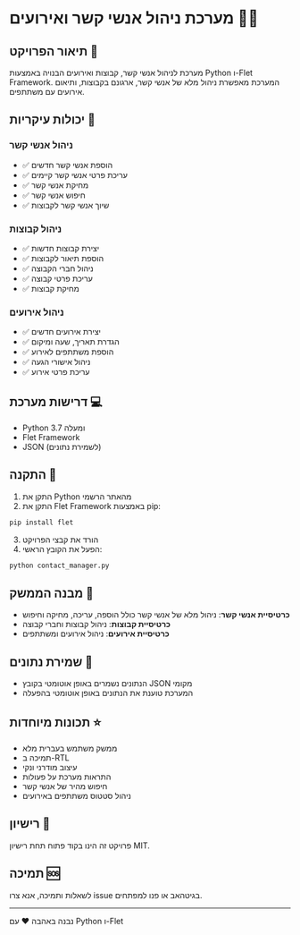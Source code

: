 # מערכת ניהול אנשי קשר ואירועים 👥📅

## תיאור הפרויקט 📝
מערכת לניהול אנשי קשר, קבוצות ואירועים הבנויה באמצעות Python ו-Flet Framework. המערכת מאפשרת ניהול מלא של אנשי קשר, ארגונם בקבוצות, ותיאום אירועים עם משתתפים.

## יכולות עיקריות 🎯
### ניהול אנשי קשר
- ✅ הוספת אנשי קשר חדשים
- ✅ עריכת פרטי אנשי קשר קיימים
- ✅ מחיקת אנשי קשר
- ✅ חיפוש אנשי קשר
- ✅ שיוך אנשי קשר לקבוצות

### ניהול קבוצות
- ✅ יצירת קבוצות חדשות
- ✅ הוספת תיאור לקבוצות
- ✅ ניהול חברי הקבוצה
- ✅ עריכת פרטי קבוצה
- ✅ מחיקת קבוצות

### ניהול אירועים
- ✅ יצירת אירועים חדשים
- ✅ הגדרת תאריך, שעה ומיקום
- ✅ הוספת משתתפים לאירוע
- ✅ ניהול אישורי הגעה
- ✅ עריכת פרטי אירוע

## דרישות מערכת 💻
- Python 3.7 ומעלה
- Flet Framework
- JSON (לשמירת נתונים)

## התקנה 🔧
1. התקן את Python מהאתר הרשמי
2. התקן את Flet Framework באמצעות pip:
```bash
pip install flet
```
3. הורד את קבצי הפרויקט
4. הפעל את הקובץ הראשי:
```bash
python contact_manager.py
```

## מבנה הממשק 🎨
- **כרטיסיית אנשי קשר**: ניהול מלא של אנשי קשר כולל הוספה, עריכה, מחיקה וחיפוש
- **כרטיסיית קבוצות**: ניהול קבוצות וחברי קבוצה
- **כרטיסיית אירועים**: ניהול אירועים ומשתתפים

## שמירת נתונים 💾
- הנתונים נשמרים באופן אוטומטי בקובץ JSON מקומי
- המערכת טוענת את הנתונים באופן אוטומטי בהפעלה

## תכונות מיוחדות ⭐
- ממשק משתמש בעברית מלא
- תמיכה ב-RTL
- עיצוב מודרני ונקי
- התראות מערכת על פעולות
- חיפוש מהיר של אנשי קשר
- ניהול סטטוס משתתפים באירועים

## רישיון 📜
פרויקט זה הינו בקוד פתוח תחת רישיון MIT.

## תמיכה 🆘
לשאלות ותמיכה, אנא צרו issue בגיטהאב או פנו למפתחים.

---
נבנה באהבה ❤️ עם Python ו-Flet